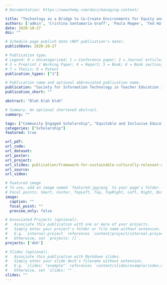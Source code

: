 ```yaml
---
# Documentation: https://wowchemy.com/docs/managing-content/

title: "Technology as a Bridge to Co-Create Environments for Equity and Inclusion in Education"
authors: ['admin', 'Cristina Santamaría Graff', 'Paula Magee', 'Ted Hall']
date: 2020-10-27
doi: ""

# Schedule page publish date (NOT publication's date).
publishDate: 2020-10-27

# Publication type.
# Legend: 0 = Uncategorized; 1 = Conference paper; 2 = Journal article;
# 3 = Preprint / Working Paper; 4 = Report; 5 = Book; 6 = Book section;
# 7 = Thesis; 8 = Patent
publication_types: ["1"]

# Publication name and optional abbreviated publication name.
publication: "Society for Information Technology in Teacher Education Interactive Conference, Online"
publication_short: ""

abstract: "Blah blah blah"

# Summary. An optional shortened abstract.
summary: ""

tags: ["Community Engaged Scholarship", "Equitable and Inclusive Educational Technology"]
categories: ["Scholarship"]
featured: true

url_pdf:
url_code:
url_dataset:
url_poster:
url_project:
url_slides: publication/framework-for-sustainable-culturally-relevant-and-inclusive-teaching/site-fall2020-framework.pdf
url_source:
url_video:

# Featured image
# To use, add an image named `featured.jpg/png` to your page's folder.
# Focal points: Smart, Center, TopLeft, Top, TopRight, Left, Right, BottomLeft, Bottom, BottomRight.
image:
  caption: ""
  focal_point: ""
  preview_only: false

# Associated Projects (optional).
#   Associate this publication with one or more of your projects.
#   Simply enter your project's folder or file name without extension.
#   E.g. `internal-project` references `content/project/internal-project/index.md`.
#   Otherwise, set `projects: []`.
projects: ['deh']

# Slides (optional).
#   Associate this publication with Markdown slides.
#   Simply enter your slide deck's filename without extension.
#   E.g. `slides: "example"` references `content/slides/example/index.md`.
#   Otherwise, set `slides: ""`.
slides: ""
---
```

